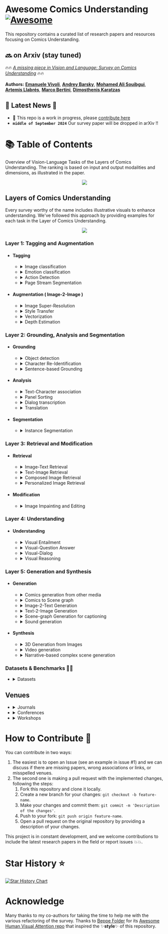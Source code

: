 # Awesome **Comics Understanding** [![Awesome](https://awesome.re/badge.svg)](https://awesome.re)

This repository contains a curated list of research papers and resources focusing on Comics Understanding.

## 🔜 on Arxiv (stay tuned)

🔥🔥 [*A missing piece in Vision and Language: Survey on Comics Understanding*](http://github.com/emanuelevivoli/awesome-comics-understanding) 🔥🔥
\
\
**Authors:** 
[**Emanuele Vivoli**](https://scholar.google.com/citations?user=BCzPjawAAAAJ),
[**Andrey Barsky**](https://scholar.google.com/citations?hl=en&user=wWYzhSEAAAAJ),
[**Mohamed Ali Souibgui**](https://scholar.google.com/citations?user=LXq3YYMAAAAJ),
[**Artemis Llabrés**](https://scholar.google.com/citations?user=0VToXYcAAAAJ),
[**Marco Bertini**](https://scholar.google.com/citations?user=SBm9ZpYAAAAJ),
[**Dimosthenis Karatzas**](https://scholar.google.com/citations?user=xASEtrUAAAAJ)

## 📣 Latest News 📣
- 🚧 This repo is a work in progress, please [contribute here](#how-to-contribute-)
- **`middle of September 2024`** Our survey paper will be dropped in arXiv !!

# 📚 Table of Contents

Overview of Vision-Language Tasks of the Layers of Comics Understanding. The ranking is based on input and output modalities and dimensions, as illustrated in the paper.

<p align="center">
    <img src="imgs/locu.png" style="max-width:1000px">
</p>

## Layers of Comics Understanding

Every survey worthy of the name includes illustrative visuals to enhance understanding. We've followed this approach by providing examples for each task in the Layer of Comics Understanding.

<p align="center">
    <img src="imgs/locu-illustration.png" style="max-width:1000px">
</p>

### **Layer 1: Tagging and Augmentation**
    
- #### Tagging

  - <details>
      <summary>Image classification</summary>
      
      | **Year** | **Conference / Journal** | **Title** | **Authors** | **Links** |
      |:--------:|:--------------:|:----------------------------------------------------|:---------------------|:---------:|
      |   2023   |      TIP      | Panel-Page-Aware Comic Genre Understanding | *Xu, Chenshu et al.* | [📜 Paper](https://ieeexplore.ieee.org/document/10112648) |
      |   2019   |      ICDAR Workshop      | Analysis Based on Distributed Representations of Various Parts Images in Four-Scene Comics Story Dataset | *Terauchi, Akira et al.* | [📜 Paper](https://ieeexplore.ieee.org/document/8892946) |
      |   2018   |      TPAMI      | Learning Consensus Representation for Weak Style Classification | *Jiang, Shuhui et al.* |  [📜 Paper](https://pubmed.ncbi.nlm.nih.gov/29990099/) |
      |   2018   |      ICDAR      | Comic Story Analysis Based on Genre Classification | *Daiku, Yuki et al.* | [📜 Paper](https://ieeexplore.ieee.org/abstract/document/8270238) |
      |   2017   |      ICDAR      | Histogram of Exclamation Marks and Its Application for Comics Analysis | *Hiroe, Sotaro et al.* | [📜 Paper](http://ieeexplore.ieee.org/document/8270239/) |
      |   2014   |      ACM Multimedia      | Line-Based Drawing Style Description for Manga Classification | *Chu, Wei-Ta et al.* | [📜 Paper](https://dl.acm.org/doi/abs/10.1145/2647868.2654962) |
  </details>

  - <details>
      <summary>Emotion classification</summary>
      
      | **Year** | **Conference / Journal** | **Title** | **Authors** | **Links** |
      |:--------:|:--------------:|:----------------------------------------------------|:---------------------|:---------:|
      |   2023   |      MMM      | Manga Text Detection with Manga-Specific Data Augmentation and Its Applications on Emotion Analysis | *Yang, Yi-Ting et al.* | [📜 Paper](https://link.springer.com/chapter/10.1007/978-3-031-27818-1_3) |
      |   2021   |     ICDAR      | Competition on Multimodal Emotion Recognition on Comics Scenes | *Nguyen, Nhu-Van et al.* | [📜 Paper](https://dl.acm.org/doi/10.1007/978-3-030-86337-1_51), [👨‍💻 Code](https://github.com/shwetkm/Multimodal-Emotion-Recognition-on-Comics-scenes-EmoRecCom) |
      |   2016   |      MANPU (ACM Workshop)     | Manga Content Analysis Using Physiological Signals | *Sanches, Charles Lima et al.* | [📜 Paper](https://dl.acm.org/doi/10.1145/3011549.3011555) |
      |   2015   |      IIAI-AAI      | Relation Analysis between Speech Balloon Shapes and Their Serif Descriptions in Comic | *Tanaka, Hideki et al.* | [📜 Paper](https://ieeexplore.ieee.org/document/7373906) |
  </details>

  - <details>
      <summary>Action Detection</summary>
      
      | **Year** | **Conference / Journal** | **Title** | **Authors** | **Links** |
      |:--------:|:--------------:|:----------------------------------------------------|:---------------------|:---------:|
      |   2020   |      Arxiv      | A Comprehensive Study of Deep Video Action Recognition | *Zhu, Yi et al.* | [📜 Paper](http://arxiv.org/abs/2012.06567), [👨‍💻 Code](https://cv.gluon.ai/model_zoo/action_recognition.html) |
      |   2017   |      CVPR      | The Amazing Mysteries of the Gutter: Drawing Inferences Between Panels in Comic Book Narratives | *Iyyer, Mohit et al.* | [📜 Paper](https://arxiv.org/abs/1611.05118) |
  </details>

  - <details>
      <summary>Page Stream Segmentation</summary>
      
      | **Year** | **Conference / Journal** | **Title** | **Authors** | **Links** |
      |:--------:|:--------------:|:----------------------------------------------------|:---------------------|:---------:|
      |   2022   |      ICPR      | Semantic Parsing of Interpage Relations | *Demirtaş, Mehmet Arif et al.* | [📜 Paper](https://ieeexplore.ieee.org/document/9956546) |
      |   2018   |      LREC      | Page Stream Segmentation with Convolutional Neural Nets Combining Textual and Visual Features | *Wiedemann, Gregor et al.* | [📜 Paper](https://aclanthology.org/L18-1581) |
      |   2013   |      ICDAR      | Document Classification and Page Stream Segmentation for Digital Mailroom Applications | *Gordo, Albert et al.* | [📜 Paper](http://ieeexplore.ieee.org/document/6628693/) |
  </details>

- #### Augmentation ( Image-2-Image )

  - <details>
      <summary>Image Super-Resolution</summary>
      
      | **Year** | **Conference / Journal** | **Title** | **Authors** | **Links** |
      |:--------:|:--------------:|:----------------------------------------------------|:---------------------|:---------:|
      |   2023   |      MTA      | Automatic Dewarping of Camera-Captured Comic Document Images | *Garai, Arpan et al.* | [📜 Paper](https://link.springer.com/10.1007/s11042-022-13234-y) |
  </details>

  - <details>
      <summary>Style Transfer</summary>
      
      | **Year** | **Conference / Journal** | **Title** | **Authors** | **Links** |
      |:--------:|:--------------:|:----------------------------------------------------|:---------------------|:---------:|
      |   2023  |      Arxiv      | Inkn'hue: Enhancing Manga Colorization from Multiple Priors with Alignment Multi-Encoder VAE | *Jiramahapokee, Tawin* | [📜 Paper](https://arxiv.org/abs/2311.01804), [👨‍💻 Code](https://github.com/wootwootwootwoot/inknhue) |
      |   2023  |      IEEE Access      | Robust Manga Page Colorization via Coloring Latent Space | *Golyadkin, Maksim et al.* | [📜 Paper](https://ieeexplore.ieee.org/document/10278137) |
      |   2023   |      TVCG      | Shading-Guided Manga Screening from Reference | *Wu, Huisi et al.* | [📜 Paper](https://ieeexplore.ieee.org/document/10143242) |
      |   2022   |      Arxiv      | DASS-Detector: Domain-Adaptive Self-Supervised Pre-Training for Face \& Body Detection in Drawings | *Topal, Barış Batuhan et al.* | [📜 Paper](http://arxiv.org/abs/2211.10641), [👨‍💻 Code](https://github.com/barisbatuhan/DASS_Detector) |
      |   2021  |      CVPR      | Generating Manga from Illustrations via Mimicking Manga Creation Workflow | Zhang, LM et al.* | [📜 Paper](https://ieeexplore.ieee.org/document/9577891), [👨‍💻 Code](https://github.com/lllyasviel/MangaFilter) |
      |   2021   |      CVPR      | Unbiased Mean Teacher for Cross-domain Object Detection | *Deng, Jinhong et al.* | [📜 Paper](https://arxiv.org/abs/2003.00707), [👨‍💻 Code](https://github.com/kinredon/umt) |
      |   2021   |      CVPR      | Encoding in Style: A StyleGAN Encoder for Image-to-Image Translation | *Richardson, Elad et al.* | [📜 Paper](http://arxiv.org/abs/2008.00951), [👨‍💻 Code](https://github.com/eladrich/pixel2style2pixel) |
      |   2021   |     AAAI       | MangaGAN: Unpaired Photo-to-Manga Translation Based on The Methodology of Manga Drawing | *Su, Hao et al.* | [📜 Paper](https://arxiv.org/pdf/2004.10634.pdf) |
      |  2019   |      ISM      | Synthesis of Screentone Patterns of Manga Characters | *Tsubota, K. et al.* | [📜 Paper](https://ieeexplore.ieee.org/document/8959008), [👨‍💻 Code](https://github.com/kktsubota/manga-character-screentone) |
      |   2018  |      SciVis      | Color Interpolation for Non-Euclidean Color Spaces | *Zeyen, Max et al.* | [📜 Paper](https://ieeexplore.ieee.org/document/8823597) |
      |   2017   |      ACM-SIGGRAPH Asia      | Comicolorization: Semi-automatic Manga Colorization | *Furusawa, Chie et al.* | [📜 Paper](https://dl.acm.org/doi/10.1145/3145749.3149430), [👨‍💻 Code](https://github.com/DwangoMediaVillage/Comicolorization) |
      |   2017   |      ICDAR      | CGAN-Based Manga Colorization Using a Single Training Image | *Hensman, Paulina et al.* | [📜 Paper](https://ieeexplore.ieee.org/document/8270240/), [👨‍💻 Code](https://github.com/ryanliwag/cGan-Based-Manga-Colorization-using-1-training-image)|
      |   2017   |      CVPR      | Image-to-Image Translation with Conditional Adversarial Networks | *Isola, Phillip et al.* | [📜 Paper](http://arxiv.org/abs/1611.07004) |
      |   2017   |      ACM-TG      | Deep Extraction of Manga Structural Lines | *Li, Chengze et al.* | [📜 Paper](https://dl.acm.org/doi/10.1145/3072959.3073675), [👨‍💻 Code](https://github.com/ljsabc/MangaLineExtraction_PyTorch) |
  </details>

  - <details>
      <summary>Vectorization</summary>
      
      | **Year** | **Conference / Journal** | **Title** | **Authors** | **Links** |
      |:--------:|:--------------:|:----------------------------------------------------|:---------------------|:---------:|
      |   2023   |      TCSVT      | MARVEL: Raster Gray-level Manga Vectorization via Primitive-wise Deep Reinforcement Learning | *H. Su et al.* | [📜 Paper](https://ieeexplore.ieee.org/document/10233891), [👨‍💻 Code](https://github.com/SwordHolderSH/Mang2Vec) |
      |   2022   |      CVPR      | Towards Layer-wise Image Vectorization | *Ma, Xu et al.* | [📜 Paper](https://arxiv.org/abs/2206.04655), [👨‍💻 Code](https://github.com/ma-xu/LIVE) |
      |   2017   |      ACM-TG      | Deep Extraction of Manga Structural Lines | *Li, Chengze et al.* | [📜 Paper](https://dl.acm.org/doi/10.1145/3072959.3073675), [👨‍💻 Code](https://github.com/ljsabc/MangaLineExtraction_PyTorch) |
      |   2017  |     TVCG      | Manga Vectorization and Manipulation with Procedural Simple Screentone | *Yao, Chih-Yuan et al.* | [📜 Paper](https://ieeexplore.ieee.org/document/7399427) |
      |   2011   |      ACM-SIGGRAPH      | Depixelizing Pixel Art | *Kopf, Johannes et al.* | [📜 Paper](https://doi.org/10.1145/1964921.1964994) |
      |   2003   |      N/A      | Potrace : A Polygon-Based Tracing Algorithm | *Selinger, Peter* | [📜 Paper](https://www.semanticscholar.org/paper/Potrace-%3A-a-polygon-based-tracing-algorithm-Selinger/e60b78c1fed3fa907411bb189767e868e4a421f8), [👨‍💻 Code](https://potrace.sourceforge.net) |
  </details>

  - <details>
      <summary>Depth Estimation</summary>
      
      | **Year** | **Conference / Journal** | **Title** | **Authors** | **Links** |
      |:--------:|:--------------:|:----------------------------------------------------|:---------------------|:---------:|
      |   2023   |      CVPR Workshop      | Dense Multitask Learning to Reconfigure Comics | *Bhattacharjee, Deblina et al.* | [📜 Paper](https://arxiv.org/abs/2307.08071) |
      |   2022   |      WACV    | Estimating Image Depth in the Comics Domain | *Bhattacharjee, Deblina et al.* | [📜 Paper](https://arxiv.org/abs/2110.03575),  [👨‍💻 Code](https://github.com/IVRL/ComicsDepth) |
      |   2022  |      CVPR      | MulT: An End-to-End Multitask Learning Transformer | *Bhattacharjee, Deblina et al.* | [📜 Paper](http://arxiv.org/abs/2205.08303), [👨‍💻 Code](https://github.com/IVRL/MulT) |
  </details>

### **Layer 2: Grounding, Analysis and Segmentation**
    
- #### Grounding

    - <details>
        <summary>Object detection</summary>


        | **Year** | **Conference / Journal** | **Title** | **Authors** | **Links** |
        |:--------:|:--------------:|:----------------------------------------------------|:---------------------|:---------:|
        |   2023   |      MMM      | Manga Text Detection with Manga-Specific Data Augmentation and Its Applications on Emotion Analysis | *Yang, \relax YT et al.* | [📜 Paper](https://dl.acm.org/doi/10.1007/978-3-031-27818-1_3) |
        |   2023   |   CSNT      | CPD: Faster RCNN-based DragonBall Comic Panel Detection | *Sharma, Rishabh et al.* | [📜 Paper](https://ieeexplore.ieee.org/document/10134577) |
        |   2022   |      IJDAR      | BCBId: First Bangla Comic Dataset and Its Applications | *Dutta, Arpita et al.* | [📜 Paper](https://doi.org/10.1007/s10032-022-00412-9) |
        |   2022   |      ECCV      | COO/ Comic Onomatopoeia Dataset for Recognizing Arbitrary or Truncated Texts | *Baek, Jeonghun et al.* | [📜 Paper](http://arxiv.org/abs/2207.04675), [👨‍💻 Code](https://github.com/ku21fan/COO-Comic-Onomatopoeia) |
        |   2019   |      ICDAR Workshop      | What Do We Expect from Comic Panel Extraction? | *Nguyen Nhu, Van et al.* | [📜 Paper](https://ieeexplore.ieee.org/document/8893103) |
        |   2019   |      ICDAR Workshop      | CNN Based Extraction of Panels/Characters from Bengali Comic Book Page Images | *Dutta, Arpita et al.* | [📜 Paper](https://ieeexplore.ieee.org/document/8893046/) |
        |   2018   |      VCIP      | Text Detection in Manga by Deep Region Proposal, Classification, and Regression | *Chu, Wei-Ta et al.* | [📜 Paper](https://ieeexplore.ieee.org/document/8698677) |
        |   2018   |      IWAIT     | A Study on Object Detection Method from Manga Images Using CNN | *Yanagisawa, Hideaki et al.* | [📜 Paper](https://ieeexplore.ieee.org/document/8369633/) |
        |   2018   |     IWAIT      | A Study on Object Detection Method from Manga Images Using CNN | *Yanagisawa, Hideaki et al.* | [📜 Paper](https://ieeexplore.ieee.org/document/8369633/) |
        |   2017   |      ICDAR      | A Faster R-CNN Based Method for Comic Characters Face Detection | *Qin, Xiaoran et al.* | [📜 Paper](https://ieeexplore.ieee.org/document/8270109) |
        |   2016   |      IJCG      | Text-Aware Balloon Extraction from Manga | *Liu, Xueting et al.* | [📜 Paper](https://dl.acm.org/doi/10.1007/s00371-015-1084-0) |
        |   2016   |      IJCNN      | Line-Wise Text Identification in Comic Books: A Support Vector Machine-Based Approach | *Pal, Srikanta et al.* | [📜 Paper](https://ieeexplore.ieee.org/document/7727719) |
        |   2016   |      ICIP      | Text Detection in Manga by Combining Connected-Component-Based and Region-Based Classifications | *Aramaki, Yuji et al.* | [📜 Paper](http://ieeexplore.ieee.org/document/7532890) |
        |   2015   |      ICIAP      | Panel Tracking for the Extraction and the Classification of Speech Balloons | *Jomaa, Hadi S. et al.* | [📜 Paper](https://dl.acm.org/doi/10.1007/978-3-319-23234-8_37) |
        |   2012   |      DAS      | Panel and Speech Balloon Extraction from Comic Books | *Ho, Anh Khoi Ngo et al.* | [📜 Paper](https://ieeexplore.ieee.org/document/6195407) |
        |   2011   |      IJI      | Method for Real Time Text Extraction of Digital Manga Comic | *Arai, Kohei et al.* | [📜 Paper](https://api.semanticscholar.org/CorpusID:59874189) |
        |   2011   |      ICDAR      | Recognizing Text Elements for SVG Comic Compression and Its Novel Applications | *Su, Chung-Yuan et al.* | [📜 Paper](https://ieeexplore.ieee.org/document/6065526) |
        |  2010   |      ICIT      | Method for Automatic E-Comic Scene Frame Extraction for Reading Comic on Mobile Devices | *Arai, Kohei et al.* | [📜 Paper](https://ieeexplore.ieee.org/document/5501698) |
        |  2009   |      IJHCI      | Enhancing the Accessibility for All of Digital Comic Books | *Ponsard, Christophe* | [📜 Paper](https://api.semanticscholar.org/CorpusID:707176) |
    </details>
    
    - <details>
        <summary>Character Re-Identification</summary>
        

        | **Year** | **Conference / Journal** | **Title** | **Authors** | **Links** |
        |:--------:|:--------------:|:----------------------------------------------------|:---------------------|:---------:|
        |   2024   |      Arxiv      | Tails Tell Tales: Chapter-Wide Manga Transcriptions with Character Names | *Ragav Sachdeva et al.* | [📜 Paper](https://arxiv.org/abs/2408.00298), [👨‍💻 Code](https://github.com/ragavsachdeva/magi) |
        |   2024   |      Arxiv      | CoMix: A Comprehensive Benchmark for Multi-Task Comic Understanding | *Emanuele Vivoli et al.* | [📜 Paper](https://arxiv.org/abs/2407.03550), [👨‍💻 Code](https://github.com/emanuelevivoli/comix-dataset) |
        |   2024   |      CVPR      | The Manga Whisperer: Automatically Generating Transcriptions for Comics | *Sachdeva, Ragav et al.* | [📜 Paper](http://arxiv.org/abs/2401.10224), [👨‍💻 Code](https://github.com/ragavsachdeva/magi) |
        |   2023   |      IET Image Processing      | Toward Cross-Domain Object Detection in Artwork Images Using Improved YoloV5 and XGBoosting | *Ahmad, Tasweer et al.* | [📜 Paper](https://api.semanticscholar.org/CorpusID:258159957) |
        |   2023   |      Arxiv      | Identity-Aware Semi-Supervised Learning for Comic Character Re-Identification | *Soykan, Gürkan et al.* | [📜 Paper](https://arxiv.org/abs/2308.09096) |
        |   2023   |      ACM-MM Asia      | Occlusion-Aware Manga Character Re-Identification with Self-Paced Contrastive Learning | *Zhang, Ci-Yin et al.* | [📜 Paper](https://dl.acm.org/doi/10.1145/3595916.3626401) |
        |   2022   |      Arxiv      | Unsupervised Manga Character Re-Identification via Face-Body and Spatial-Temporal Associated Clustering | *Zhang, Z et al.* | [📜 Paper](https://arxiv.org/abs/2204.04621) |
        |   2022   |      ICIR      | CAST: Character Labeling in Animation Using Self‐supervision by Tracking | *Nir, Oron et al.* | [📜 Paper](https://onlinelibrary.wiley.com/doi/10.1111/cgf.14464) |
        |   2020   |      ICPR      | Dual Loss for Manga Character Recognition with Imbalanced Training Data | *Li, Yonggang et al.* | [📜 Paper](https://ieeexplore.ieee.org/abstract/document/9412282) |
        |   2020   |      ICML      | A Simple Framework for Contrastive Learning of Visual Representations | *Chen, Ting et al.* | [📜 Paper](http://arxiv.org/abs/2002.05709) |
        |   2015   |      ACPR      | Similarity Learning Based on Pool-Based Active Learning for Manga Character Retrieval | *Iwata, Motoi et al.* | [📜 Paper](https://ieeexplore.ieee.org/document/7486541) |
        |   2014   |      DAS      | A Study to Achieve Manga Character Retrieval Method for Manga Images | *Iwata, M. et al.* |  [📜 Paper](https://ieeexplore.ieee.org/document/6831019) |
        |   2012   |      CVPR      | Color Attributes for Object Detection | *Khan, Fahad Shahbaz et al.* | [📜 Paper](https://ieeexplore.ieee.org/document/6248068) |
        |   2012   |      ECCV      | PHOG Analysis of Self-Similarity in Aesthetic Images | *Redies, Christoph et al.* | [📜 Paper](https://link.springer.com/chapter/10.1007/978-3-642-33863-2_54) |
        |   2011   |      ICDAR      | Similar Manga Retrieval Using Visual Vocabulary Based on Regions of Interest | *Sun, Weihan et al.* | [📜 Paper](https://ieeexplore.ieee.org/document/6065475) |
    </details>
    
    - <details>
        <summary>Sentence-based Grounding</summary>
        

        | **Year** | **Conference / Journal** | **Title** | **Authors** | **Links** |
        |:--------:|:--------------:|:----------------------------------------------------|:---------------------|:---------:|
        |   2024   |  AAAI | GroundVLP: Harnessing Zero-shot Visual Grounding from Vision-Language Pre-training and Open-Vocabulary Object Detection | *Shen, Haozhan et al.* | [📜 Paper](http://arxiv.org/abs/2312.15043), [👨‍💻 Code](https://github.com/om-ai-lab/GroundVLP) |
        |   2024   |  ECCV | Grounding DINO: Marrying DINO with Grounded Pre-Training for Open-Set Object Detection | *Liu, Shilong et al.* | [📜 Paper](http://arxiv.org/abs/2303.05499), [👨‍💻 Code](https://github.com/IDEA-Research/GroundingDINO) |
        |   2020   |  CVPR Workshop | Exploring Phrase Grounding without Training: Contextualisation and Extension to Text-Based Image Retrieval | *Parcalabescu, Letitia et al.* | [📜 Paper](https://ieeexplore.ieee.org/document/9150575/) |
        |   2019   |  AAAI | Zero-Shot Object Detection with Textual Descriptions | *Li, Zhihui et al.* | [📜 Paper](https://ojs.aaai.org/index.php/AAAI/article/view/4891) |
    </details>
    
-  #### Analysis

    - <details>
        <summary>Text-Character association</summary>
        

        | **Year** | **Conference / Journal** | **Title** | **Authors** | **Links** |
        |:--------:|:--------------:|:----------------------------------------------------|:---------------------|:---------:|
        |   2024   |      Arxiv      | Tails Tell Tales: Chapter-Wide Manga Transcriptions with Character Names | *Ragav Sachdeva et al.* | [📜 Paper](https://arxiv.org/abs/2408.00298), [👨‍💻 Code](https://github.com/ragavsachdeva/magi) |
        |   2024   |      Arxiv      | CoMix: A Comprehensive Benchmark for Multi-Task Comic Understanding | *Emanuele Vivoli et al.* | [📜 Paper](https://arxiv.org/abs/2407.03550), [👨‍💻 Code](https://github.com/emanuelevivoli/comix-dataset) |
        |   2024   |      CVPR      | The Manga Whisperer: Automatically Generating Transcriptions for Comics | *Sachdeva, Ragav et al.* | [📜 Paper](http://arxiv.org/abs/2401.10224), [👨‍💻 Code](https://github.com/ragavsachdeva/magi) |
        |   2023   |      arXiv      | Manga109Dialog A Large-scale Dialogue Dataset for Comics Speaker Detection | *Li, Yingxuan et al.* | [📜 Paper](http://arxiv.org/abs/2306.17469) |
        |   2022   |      IIAI-AAI   | Algorithms for Estimation of Comic Speakers Considering Reading Order of Frames and Texts | *Omori, Yuga et al.* | [📜 Paper](https://ieeexplore.ieee.org/document/9894649/) |
        |   2019   |      IJDAR      | Comic MTL: Optimized Multi-Task Learning for Comic Book Image Analysis | *Nguyen, Nhu-Van et al.* | [📜 Paper](https://dl.acm.org/doi/10.1007/s10032-019-00330-3) |
        |   2015   |      ICDAR      | Speech Balloon and Speaker Association for Comics and Manga Understanding | *Rigaud, Christophe et al.* | [📜 Paper](http://ieeexplore.ieee.org/document/7333782/) |
    </details>
    
    - <details>
        <summary>Panel Sorting</summary>
        

        | **Year** | **Conference / Journal** | **Title** | **Authors** | **Links** |
        |:--------:|:--------------:|:----------------------------------------------------|:---------------------|:---------:|
        |   2017   |      ICDAR     | Story Pattern Analysis Based on Scene Order Information in Four-Scene Comics | *Ueno, Miki et al.* | [📜 Paper](https://ieeexplore.ieee.org/document/8270241) |
    </details>

    - <details>
        <summary>Dialog transcription</summary>
        

        | **Year** | **Conference / Journal** | **Title** | **Authors** | **Links** |
        |:--------:|:--------------:|:----------------------------------------------------|:---------------------|:---------:|
        |   2024   |      Arxiv      | Tails Tell Tales: Chapter-Wide Manga Transcriptions with Character Names | *Ragav Sachdeva et al.* | [📜 Paper](https://arxiv.org/abs/2408.00298), [👨‍💻 Code](https://github.com/ragavsachdeva/magi) |
        |   2024   |      Arxiv      | CoMix: A Comprehensive Benchmark for Multi-Task Comic Understanding | *Emanuele Vivoli et al.* | [📜 Paper](https://arxiv.org/abs/2407.03550), [👨‍💻 Code](https://github.com/emanuelevivoli/comix-dataset) |
        |   2024   |      CVPR      | The Manga Whisperer: Automatically Generating Transcriptions for Comics | *Sachdeva, Ragav et al.* | [📜 Paper](http://arxiv.org/abs/2401.10224), [👨‍💻 Code](https://github.com/ragavsachdeva/magi) |
        |   2023   |      arXiv      | Manga109Dialog A Large-scale Dialogue Dataset for Comics Speaker Detection | *Li, Yingxuan et al.* | [📜 Paper](http://arxiv.org/abs/2306.17469) |
    </details>
    
    - <details>
        <summary>Translation</summary>
        

        | **Year** | **Conference / Journal** | **Title** | **Authors** | **Links** |
        |:--------:|:--------------:|:----------------------------------------------------|:---------------------|:---------:|
        
    </details>

-  #### Segmentation
    
    - <details>
        <summary>Instance Segmentation</summary>
        

        | **Year** | **Conference / Journal** | **Title** | **Authors** | **Links** |
        |:--------:|:--------------:|:----------------------------------------------------|:---------------------|:---------:|
        |   2024   |      ECCV Worksop     | AI for Visual Art | *Bhattacharjee, Deblina et al.* | [👨‍💻 Code](https://github.com/IVRL/AI4VA) |
        |   2022   |      DataverseNL     | The Visual Language Research Corpus (VLRC) Project | *Cohn, Neil* | [📜 Paper](https://doi.org/10.34894/LWMZ7G) |
    </details>

### **Layer 3: Retrieval and Modification**

- #### Retrieval

    - <details>
        <summary>Image-Text Retrieval</summary>
        

        | **Year** | **Conference / Journal** | **Title** | **Authors** | **Links** |
        |:--------:|:--------------:|:----------------------------------------------------|:---------------------|:---------:|
        |   2014   |      DAS      | A Study to Achieve Manga Character Retrieval Method for Manga Images | *Iwata, M. et al.* |  [📜 Paper](https://ieeexplore.ieee.org/document/6831019) |
        |   2011   |      ICDAR      | Similar Manga Retrieval Using Visual Vocabulary Based on Regions of Interest | *Sun, Weihan et al.* | [📜 Paper](https://ieeexplore.ieee.org/document/6065475) |
        |   2011   |      CAVW      | Comic Character Animation Using Bayesian Estimation | *Chou, Yun-Feng et al.* | [📜 Paper](https://nycu-staging.elsevierpure.com/en/publications/comic-character-animation-using-bayesian-estimation) |
        |   2010   |      ICGC      | Searching Digital Political Cartoons | *Wu, Yejun* | [📜 Paper](https://www.researchgate.net/publication/221414603_Searching_Digital_Political_Cartoons) |
    </details>
    
    - <details>
        <summary>Text-Image Retrieval</summary>
        

        | **Year** | **Conference / Journal** | **Title** | **Authors** | **Links** |
        |:--------:|:--------------:|:----------------------------------------------------|:---------------------|:---------:|
        |   2014   |      ICIP      | Sketch2Manga: Sketch-based Manga Retrieval | *Matsui, Yusuke et al.* | [📜 Paper](https://ieeexplore.ieee.org/document/7025626) |
    </details>
    
    - <details>
        <summary>Composed Image Retrieval</summary>
        

        | **Year** | **Conference / Journal** | **Title** | **Authors** | **Links** |
        |:--------:|:--------------:|:----------------------------------------------------|:---------------------|:---------:|
        |   2023   |      Arxiv      | MaRU: A Manga Retrieval and Understanding System Connecting Vision and Language | *Shen, Conghao Tom et al.* | [📜 Paper](https://arxiv.org/abs/2311.02083) |
        |   2022   |      DICTA      | ComicLib: A New Large-Scale Comic Dataset for Sketch Understanding | *Wei, Xin et al.* | [📜 Paper](https://ieeexplore.ieee.org/abstract/document/10034579/) |
        |   2021   |      ICDAR      | Manga-MMTL: Multimodal Multitask Transfer Learning for Manga Character Analysis | *Nguyen, Nhu-Van et al.* | [📜 Paper](https://dl.acm.org/doi/10.1007/978-3-030-86331-9_27) |
        |   2017   |      ICDAR      | Sketch-Based Manga Retrieval Using Deep Features | *Narita, Rei et al.* | [📜 Paper](https://ieeexplore.ieee.org/abstract/document/8270236) |
        |   2017   |      Arxiv      | A Neural Representation of Sketch Drawings | *Ha, David et al.* | [📜 Paper](http://arxiv.org/abs/1704.03477) |
        |   2017   |      Arxiv      | Style Transfer for Anime Sketches with Enhanced Residual U-net and Auxiliary Classifier GAN | *Zhang, Lvmin et al.* | [📜 Paper](http://arxiv.org/abs/1706.03319) |
        |   2015   |      MM-TA      | Sketch-Based Manga Retrieval Using Manga109 Dataset | *Matsui, Yusuke et al.* | [📜 Paper](https://arxiv.org/abs/1510.04389) |
    </details>
    
    - <details>
        <summary>Personalized Image Retrieval</summary>
        
        | **Year** | **Conference / Journal** | **Title** | **Authors** | **Links** |
        |:--------:|:--------------:|:----------------------------------------------------|:---------------------|:---------:|
        |   2022   |      BMVC      | Personalised CLIP or: How to Find Your Vacation Videos | *Korbar, Bruno et al.* | [📜 Paper](https://bmvc2022.mpi-inf.mpg.de/639) |

    </details>

- #### Modification

    - <details>
        <summary>Image Impainting and Editing</summary>
        

        | **Year** | **Conference / Journal** | **Title** | **Authors** | **Links** |
        |:--------:|:--------------:|:----------------------------------------------------|:---------------------|:---------:|
        |   2022   |      ACM-UIST      | CodeToon: Story Ideation, Auto Comic Generation, and Structure Mapping for Code-Driven Storytelling | *Suh, Sangho et al.* | [📜 Paper](http://arxiv.org/abs/2208.12981) |
        |   2022   |      TVCG      | Interactive Data Comics | *Wang, Zezhong et al.* | [📜 Paper](https://ieeexplore.ieee.org/document/9552591/) |
    </details>

### **Layer 4: Understanding**

-   #### Understanding

    - <details>
        <summary>Visual Entailment</summary>
        

        | **Year** | **Conference / Journal** | **Title** | **Authors** | **Links** |
        |:--------:|:--------------:|:----------------------------------------------------|:---------------------|:---------:|
        
    </details>
    
    - <details>
        <summary>Visual-Question Answer</summary>
        

        | **Year** | **Conference / Journal** | **Title** | **Authors** | **Links** |
        |:--------:|:--------------:|:----------------------------------------------------|:---------------------|:---------:|
        |   2022   |      WACV      | Challenges in Procedural Multimodal Machine Comprehension: A Novel Way To Benchmark | *Sahu, Pritish et al.* | [📜 Paper](https://arxiv.org/abs/2110.11899) |
        |   2021  |     Arxiv      | Towards Solving Multimodal Comprehension | *Sahu, Pritish et al.* | [📜 Paper](https://api.semanticscholar.org/CorpusID:233307454) |
        |   2020   |      MDPI-AS      | A Survey on Machine Reading Comprehension—Tasks, Evaluation Metrics and Benchmark Datasets | *Zeng, Changchang et al.* | [📜 Paper](https://www.mdpi.com/2076-3417/10/21/7640) |
        |   2017   |      IIWAS      | ComicQA: Contextual Navigation Aid by Hyper-Comic Representation | *Sumi, Yasuyuki et al.* | [📜 Paper](https://dl.acm.org/doi/10.1145/3151759.3151790) |
        |   2016   |      MANPU      | Designing a Question-Answering System for Comic Contents | *Moriyama, Yukihiro et al.* | [📜 Paper](https://doi.org/10.1145/3011549.3011554) |
    </details>

    - <details>
        <summary>Visual-Dialog</summary>
        

        | **Year** | **Conference / Journal** | **Title** | **Authors** | **Links** |
        |:--------:|:--------------:|:----------------------------------------------------|:---------------------|:---------:|
        
    </details>

    - <details>
        <summary>Visual Reasoning</summary>
        

        | **Year** | **Conference / Journal** | **Title** | **Authors** | **Links** |
        |:--------:|:--------------:|:----------------------------------------------------|:---------------------|:---------:|

    </details>

### **Layer 5: Generation and Synthesis**

-   #### Generation

    - <details>
        <summary>Comics generation from other media</summary>
        

        | **Year** | **Conference / Journal** | **Title** | **Authors** | **Links** |
        |:--------:|:--------------:|:----------------------------------------------------|:---------------------|:---------:|
        |   2023   |      SIGCSE      | Developing Comic-based Learning Toolkits for Teaching Computing to Elementary School Learners | *Castro, Francico et al.* | [📜 Paper](https://dl.acm.org/doi/abs/10.1145/3545947.3576272) |
        |   2022  |      THMS      | Augmenting Conversations With Comic-Style Word Balloons | *Zhang, H. et al.* | [📜 Paper](https://ieeexplore.ieee.org/abstract/document/9969440) |
        |   2022  |      LACLO      | Comics as a Pedagogical Tool for Teaching | *Lima, Antonio Alexandre et al.* | [📜 Paper](https://api.semanticscholar.org/CorpusID:256034564) |
        |   2021   |      TVCG      | ChartStory: Automated Partitioning, Layout, and Captioning of Charts into Comic-Style Narratives | *Zhao, Jian et al.* | [📜 Paper](https://ieeexplore.ieee.org/document/9547737) |
        |   2021  |      SIGCSE      | Using Comics to Introduce and Reinforce Programming Concepts in CS1 | *Suh, Sangho et al.* | [📜 Paper](https://dl.acm.org/doi/abs/10.1145/3408877.3432465) |
        |   2021   |      MM-CCA      | Automatic Comic Generation with Stylistic Multi-page Layouts and Emotion-driven Text Balloon Generation | *Yang, Xin et al.* | [📜 Paper](http://arxiv.org/abs/2101.11111) |
        |   2018   |      ACM      | Comixify: Transform Video into a Comics | *Pesko, Maciej et al.* | [📜 Paper](http://arxiv.org/abs/1812.03473) |
        |   2015   |      TOMM      | Content-Aware Video2Comics With Manga-Style Layout | *Jing, Guangmei et al.* | [📜 Paper](http://ieeexplore.ieee.org/document/7226841/) |
        |   2012   |      TOMM      | Movie2Comics: Towards a Lively Video Content Presentation | *Wang, Meng et al.* | [📜 Paper](https://ieeexplore.ieee.org/document/6148281) |
        |   2012   |      ACM-TG      | Automatic Stylistic Manga Layout | *Cao, Ying et al.* | [📜 Paper](https://dl.acm.org/doi/10.1145/2366145.2366160) |
        |   2012   |      TOMM      | Scalable Comic-like Video Summaries and Layout Disturbance | *Herranz, Luis et al.* | [📜 Paper](http://ieeexplore.ieee.org/document/6177266/) |
        |   2011   |      ACM-MM      | Automatic Preview Generation of Comic Episodes for Digitized Comic Search | *Hoashi, Keiichiro et al.* | [📜 Paper](https://dl.acm.org/doi/abs/10.1145/2072298.2072047) |
        |   2011   |      ISPACS      | Automatic Comic Strip Generation Using Extracted Keyframes from Cartoon Animation | *Tanapichet, Pakpoom et al.* | [📜 Paper](https://ieeexplore.ieee.org/document/6146180) |
        |   2011   |      ICMLC      | Caricaturation for Human Face Pictures | *Chang, I-Cheng et al.* | [📜 Paper](https://ieeexplore.ieee.org/document/6017011) |
        |   2010   |      SICE      | Comic Live Chat Communication Tool Based on Concept of Downgrading | *Matsuda, Misaki et al.* | [📜 Paper](https://ieeexplore.ieee.org/abstract/document/5602541/) |
        |   2010   |     CAIDCD      | Research and Development of the Generation in Japanese Manga Based on Frontal Face Image | *Xuexiong, Deng et al.* | [📜 Paper](https://colab.ws/articles/10.1109%2Fcaidcd.2010.5681245) |
    </details>

    - <details>
        <summary>Comics to Scene graph</summary>

        | **Year** | **Conference / Journal** | **Title** | **Authors** | **Links** |
        |:--------:|:--------------:|:----------------------------------------------------|:---------------------|:---------:|

    </details>

    - <details>
        <summary>Image-2-Text Generation</summary>
        

        | **Year** | **Conference / Journal** | **Title** | **Authors** | **Links** |
        |:--------:|:--------------:|:----------------------------------------------------|:---------------------|:---------:|
        |   2024   |  ICDAR | Multimodal Transformer for Comics Text-Cloze | *Vivoli, Emanuele et al.* | [📜 Paper](http://arxiv.org/abs/2403.03719) |
        |   2024   |      CVPR      | The Manga Whisperer: Automatically Generating Transcriptions for Comics | *Sachdeva, Ragav et al.* | [📜 Paper](http://arxiv.org/abs/2401.10224), [👨‍💻 Code](https://github.com/ragavsachdeva/magi) |
        |   2023   |      Arxiv      | Comics for Everyone: Generating Accessible Text Descriptions for Comic Strips | *Ramaprasad, Reshma et al.* | [📜 Paper](https://arxiv.org/abs/2310.00698) |
        |   2023   |      ACL      | Multimodal Persona Based Generation of Comic Dialogs | *Agrawal, Harsh et al.* | [📜 Paper](https://aclanthology.org/2023.acl-long.791) |
        |   2023   |      Arxiv      | M2C: Towards Automatic Multimodal Manga Complement | *Guo, Hongcheng et al.* | [📜 Paper](https://arxiv.org/abs/2310.17130) |

    </details>

    - <details>
        <summary>Text-2-Image Generation</summary>
        

        | **Year** | **Conference / Journal** | **Title** | **Authors** | **Links** |
        |:--------:|:--------------:|:----------------------------------------------------|:---------------------|:---------:|
        |   2023   |      ICCV      | Diffusion in Style | *Everaert, Martin Nicolas et al.* | [📜 Paper](https://ieeexplore.ieee.org/document/10377661), [👨‍💻 Code]() |
        |   2023   |      MDPI-AS      | A Study on Generating Webtoons Using Multilingual Text-to-Image Models | *Yu, Kyungho et al.* | [📜 Paper](https://www.mdpi.com/2076-3417/13/12/7278) |
        |   2023   |      Arxiv      | Generating Coherent Comic with Rich Story Using ChatGPT and Stable Diffusion | *Jin, Ze et al.* | [📜 Paper](https://arxiv.org/abs/2305.11067) |
        |   2022   |      ISM      | Conditional GAN for Small Datasets | *Hiruta, Komei et al.* | [📜 Paper](https://ieeexplore.ieee.org/document/10019704) |
        |   2021   |      NAACL      | Improving Generation and Evaluation of Visual Stories via Semantic Consistency | *Maharana, Adyasha et al.* | [📜 Paper](http://arxiv.org/abs/2105.10026), [👨‍💻 Code](https://github.com/adymaharana/StoryViz) |
        |   2021   |      CoRR      | Integrating Visuospatial, Linguistic and Commonsense Structure intoStory Visualization | *Maharana, Adyasha et al.* | [📜 Paper](https://arxiv.org/abs/2110.10834), [👨‍💻 Code](https://github.com/adymaharana/VLCStoryGan) |
        |   2021   |      ICCC      | A Deep Learning Pipeline for the Synthesis of Graphic Novels | *Melistas, Thomas et al.* | [📜 Paper](https://doi.org/10.5281/zenodo.11120828) |
        |   2021   |      Arxiv      | ComicGAN: Text-to-Comic Generative Adversarial Network | *Proven-Bessel, Ben et al.* | [📜 Paper](http://arxiv.org/abs/2109.09120), [👨‍💻 Code](https://github.com/nijuyr/comixGAN) |
        |   2019   |      CVPR      | StoryGAN: A Sequential Conditional GAN for Story Visualization | *Li, Yitong et al.* | [📜 Paper](http://arxiv.org/abs/1812.02784), [👨‍💻 Code](https://github.com/yitong91/StoryGAN) |
        |   2018   |      CVPR      | Cross-Domain Weakly-Supervised Object Detection through Progressive Domain Adaptation | *Inoue, Naoto et al.* | [📜 Paper](http://arxiv.org/abs/1803.11365), [👨‍💻 Code](https://github.com/naoto0804/cross-domain-detection) |
        |   2017   |      Arxiv      | Towards the Automatic Anime Characters Creation with Generative Adversarial Networks | *Jin, Yanghua et al.* | [📜 Paper](http://arxiv.org/abs/1708.05509), [👨‍💻 Code](https://github.com/ctwxdd/Tensorflow-ACGAN-Anime-Generation) |
    </details>
    
    - <details>
        <summary>Scene-graph Generation for captioning</summary>
        

        | **Year** | **Conference / Journal** | **Title** | **Authors** | **Links** |
        |:--------:|:--------------:|:----------------------------------------------------|:---------------------|:---------:|

    </details>
    
    - <details>
        <summary>Sound generation</summary>
        

        | **Year** | **Conference / Journal** | **Title** | **Authors** | **Links** |
        |:--------:|:--------------:|:----------------------------------------------------|:---------------------|:---------:|
        |   2023   |      ACM-TAC      | AccessComics2: Understanding the User Experience of an Accessible Comic Book Reader for Blind People with Textual Sound Effects | *Lee, Yun Jung et al.* | [📜 Paper](https://dl.acm.org/doi/10.1145/3555720) |
        |   2019   |      ACM-TG      | Comic-Guided Speech Synthesis | *Wang, Yujia et al.* | [📜 Paper](https://dl.acm.org/doi/10.1145/3355089.3356487) |
    </details>
    
- #### Synthesis

    - <details>
        <summary>3D Generation from Images</summary>
        

        | **Year** | **Conference / Journal** | **Title** | **Authors** | **Links** |
        |:--------:|:--------------:|:----------------------------------------------------|:---------------------|:---------:|
        |   2023   |      ECCV      | AnimeCeleb: Large-Scale Animation CelebHeads Dataset for Head Reenactment | *Kim, Kangyeol et al.* | [📜 Paper](http://arxiv.org/abs/2111.07640), [👨‍💻 Code](https://github.com/kangyeolk/AnimeCeleb) |
        |   2023   |      IJCAI      | Collaborative Neural Rendering Using Anime Character Sheets | *Lin, Zuzeng et al.* | [📜 Paper](http://arxiv.org/abs/2207.05378), [👨‍💻 Code](https://github.com/megvii-research/IJCAI2023-CoNR) |
        |   2023   |      CVPR      | PAniC-3D: Stylized Single-view 3D Reconstruction from Portraits of Anime Characters | *Chen, Shuhong et al.* | [📜 Paper](https://ieeexplore.ieee.org/document/10204514/) |
        |   2023   |      Arxiv      | Sketch-A-Shape: Zero-Shot Sketch-to-3D Shape Generation | *Sanghi, Aditya et al.* | [📜 Paper](https://arxiv.org/abs/2307.03869) |
        |   2021   |      N/A      | Talking Head Anime from a Single Image 2: More Expressive | *Khungurn, Pramook et al.* | [👨‍💻 Code](https://github.com/pkhungurn/talking-head-anime-2-demo) |
        |   2020   |      ICLR      | U-GAT-IT: Unsupervised Generative Attentional Networks with Adaptive Layer-Instance Normalization for Image-to-Image Translation | *Kim, Junho et al.* | [📜 Paper](http://arxiv.org/abs/1907.10830), [👨‍💻 Code](https://github.com/Lornatang/UGATIT-PyTorch) |
        |   2017   |      3DV      | 3D Shape Reconstruction from Sketches via Multi-view Convolutional Networks | *Lun, Zhaoliang et al.* | [📜 Paper](https://ieeexplore.ieee.org/document/8374559/) |

    </details>

    - <details>
        <summary>Video generation</summary>
        

        | **Year** | **Conference / Journal** | **Title** | **Authors** | **Links** |
        |:--------:|:--------------:|:----------------------------------------------------|:---------------------|:---------:|
        |   2023   |      Arxiv      | DreamVideo: High-Fidelity Image-to-Video Generation with Image Retention and Text Guidance | *Wang, Cong et al.* | [📜 Paper](http://arxiv.org/abs/2312.03018), [👨‍💻 Code](https://github.com/anonymous0769/DreamVideo) |
        |   2023  |      Arxiv      | Photorealistic Video Generation with Diffusion Models | *Gupta, Agrim et al.* | [📜 Paper](http://arxiv.org/abs/2312.06662) |
        |   2023   |      Arxiv      | Motion-Conditioned Image Animation for Video Editing | *Yan, Wilson et al.* | [📜 Paper](http://arxiv.org/abs/2311.18827), [👨‍💻 Code](https://facebookresearch.github.io/MoCA) |
        |   2021   |      ICDAR      | C2VNet: A Deep Learning Framework Towards Comic Strip to Audio-Visual Scene Synthesis | *Gupta, Vaibhavi et al.* | [📜 Paper](https://link.springer.com/chapter/10.1007/978-3-030-86331-9_11), [👨‍💻 Code](https://github.com/gesstalt/IMCDB) |
        |   2016   |      TOMM      | Dynamic Manga: Animating Still Manga via Camera Movement | *Cao, Ying et al.* | [📜 Paper](https://ieeexplore.ieee.org/document/7567524) |
    </details>

    - <details>
        <summary>Narrative-based complex scene generation</summary>
        

        | **Year** | **Conference / Journal** | **Title** | **Authors** | **Links** |
        |:--------:|:--------------:|:----------------------------------------------------|:---------------------|:---------:|
        |   2024   |      WACV      | Synthesizing Coherent Story with Auto-Regressive Latent Diffusion Models | *Pan, Xichen et al.* | [📜 Paper](http://arxiv.org/abs/2211.10950), [👨‍💻 Code](https://github.com/xichenpan/ARLDM) |
        |   2023   |      CVPR      | Make-A-Story: Visual Memory Conditioned Consistent Story Generation | *Rahman, Tanzila et al.* | [📜 Paper](https://ieeexplore.ieee.org/document/10205339/) |
        |   2023   |     NeurIPS Workshop      | Personalized Comic Story Generation | *Peng, Wenxuan et al.* | [📜 Paper](https://neurips.cc/virtual/2023/81378) |
        |   2022   |      ECCV     | StoryDALL-E: Adapting Pretrained Text-to-Image Transformers for Story Continuation | *Maharana, Adyasha et al.* | [📜 Paper](http://arxiv.org/abs/2209.06192), [👨‍💻 Code](https://github.com/adymaharana/storydalle) |
        |   2022   |      EMNLP      | Character-Centric Story Visualization via Visual Planning and Token Alignment | *Chen, Hong et al.* | [📜 Paper](http://arxiv.org/abs/2210.08465), [👨‍💻 Code](https://github.com/PlusLabNLP/VP-CSV) |
        |   2021   |      NAACL      | Improving Generation and Evaluation of Visual Stories via Semantic Consistency | *Maharana, Adyasha et al.* | [📜 Paper](http://arxiv.org/abs/2105.10026), [👨‍💻 Code](https://github.com/adymaharana/StoryViz) |
        |   2018   |      CoRR      | StoryGAN: A Sequential Conditional GAN for Story Visualization | *Yitong Li et al.* | [📜 Paper](http://arxiv.org/abs/1812.02784) |
    </details>

### **Datasets & Benchmarks 📂📎**
  - <details>
      <summary>Datasets</summary>
      
      ### Overview of Comic/Manga Datasets and Tasks

      This table provides an overview of Comic/Manga datasets and tasks, including information on their availability, published year, source, and properties such as languages, number of comic/manga books, and pages. The rows are repeated according to the supported tasks. Accessibility is indicated with ⚠️ for no longer existing datasets, ❌ indicates existing but not accessible, and ✅ means existing and accessible. The link [proj] directs to the project websites, while [data] directs to dataset websites. For CoMix, *mix* means that it inherits from a mixture of four datasets.

      | **Task**              | **Name**                                                                                              | **Year** | **Access.** | **Language**       | **Origin** | **# books** | **# pages** |
      |-----------------------|-------------------------------------------------------------------------------------------------------|----------|-------------|--------------------|------------|-------------|-------------|
      | **Image Classification** | **Sequencity** \[[proj](http://www.manga109.org/en/download.html)\]                                    | 2017     | ⚠️          | EN, JP             | -          | -           | 140000      |
      |                       | **BAM!** \[[proj](http://www.manga109.org/en/download.html)\]                                          | 2017     | ⚠️          | -                  | -          | -           | 2500000     |
      |                       | **Manga109** \[[proj](http://www.manga109.org/en/download.html)\]\[[data](http://www.manga109.org/en/download.html)\] | 2018     | ✅          | JP                 | 1970-2010  | 109         | 21142       |
      |                       | **EmoRecCom** \[[proj](https://sites.google.com/view/emotion-recognition-for-comics)\]\[[data](https://competitions.codalab.org/competitions/30954#participate-get_data)\] | 2021     | ✅          | EN                 | 1938-1954  | -           | -           |
      | **Object Detection**  | **Fahad18** \[[proj](http://www.cat.uab.cat/Research/object-detection/)\]                               | 2012     | ❌          | -                  | -          | -           | 586         |
      |                       | **eBDtheque** \[[proj](https://ebdtheque.univ-lr.fr/)\]\[[data](https://ebdtheque.univ-lr.fr/registration/)\] | 2013     | ✅          | EN, FR, JP         | 1905-2012  | 25          | 100         |
      |                       | **sun70** \[[proj](http://www.manga109.org/en/download.html)\]                                         | 2013     | ❌          | FR                 | -          | 6           | 60          |
      |                       | **COMICS** \[[proj](https://github.com/miyyer/comics)\]\[[data](https://obj.umiacs.umd.edu/comics/index.html)\] | 2017     | ✅          | EN                 | 1938-1954  | 3948        | 198657      |
      |                       | **BAM!** \[[proj](http://www.manga109.org/en/download.html)\]                                          | 2017     | ⚠️          | -                  | -          | -           | 2500000     |
      |                       | **JC2463** \[[proj](http://www.manga109.org/en/download.html)\]                                        | 2017     | ❌          | JP                 | -          | 14          | 2463        |
      |                       | **AEC912** \[[proj](http://www.manga109.org/en/download.html)\]                                        | 2017     | ❌          | EN, FR             | -          | -           | 912         |
      |                       | **GCN** \[[proj](https://groups.uni-paderborn.de/graphic-literature/gncorpus/corpus.php)\]\[[data](https://groups.uni-paderborn.de/graphic-literature/gncorpus/download.php)\] | 2017     | ❌          | EN, JP             | 1978-2013  | 253         | 38000       |
      |                       | **Sequencity612** \[[proj](http://www.manga109.org/en/download.html)\]                                 | 2017     | ⚠️          | EN, JP             | -          | -           | 612         |
      |                       | **SSGCI** \[[proj](http://icpr2016-ssgci.univ-lr.fr/challenge/dataset-download/)\]\[[data](http://icpr2016-ssgci.univ-lr.fr/challenge/dataset-download/)\] | 2016     | ❌          | EN, FR, JP         | 1905-2012  | -           | 500         |
      |                       | **Comics3w** \[[proj](https://philokey.github.io/sren.html)\]                                          | 2017     | ❌          | JP, EN             | -          | 103         | 29845       |
      |                       | **comics2k** \[[proj](https://naoto0804.github.io/cross_domain_detection/)\]\[[data](https://github.com/naoto0804/cross-domain-detection/tree/master/datasets)\] | 2018     | ⚠️          | -                  | -          | -           | -           |
      |                       | **DCM772** \[[proj](https://paperswithcode.com/dataset/dcm)\]\[[data](https://git.univ-lr.fr/crigau02/dcm_dataset)\] | 2018     | ✅          | EN                 | 1938-1954  | 27          | 772         |
      |                       | **Manga109** \[[proj](http://www.manga109.org/en/download.html)\]\[[data](http://www.manga109.org/en/download.html)\] | 2018     | ✅          | JP                 | 1970-2010  | 109         | 21142       |
      |                       | **BCBId** \[[proj](https://sites.google.com/view/banglacomicbookdataset)\]\[[data](https://sites.google.com/view/banglacomicbookdataset/contacts?authuser=0)\] | 2022     | ✅          | BN                 | -          | 64          | 3327        |
      |                       | **COO** \[[proj](https://github.com/ku21fan/COO-Comic-Onomatopoeia)\]\[[data](https://github.com/manga109/public-annotations#comic-onomatopoeia-coo)\] | 2022     | ✅          | JP                 | 1970-2010  | 109         | 10602       |
      |                       | **COMICS-Text+** \[[proj](https://github.com/gsoykan/comics_text_plus)\]\[[data](https://github.com/gsoykan/comics_text_plus#getting-started)\] | 2022     | ✅          | EN                 | 1938-1954  | 3948        | 198657      |
      |                       | **PopManga** \[[proj](https://github.com/gsoykan/comics_text_plus)\]\[[data](https://github.com/gsoykan/comics_text_plus#getting-started)\] | 2024     | ✅          | EN                 | 1990-2020  | 25          | 1925        |
      |                       | **CoMix** \[[proj](https://github.com/emanuelevivoli/CoMix-dataset)\]\[[data](https://rrc.cvc.uab.es/?ch=31)\] | 2024     | ✅          | EN, FR             | 1938-2023  | 100         | 3800        |
      | **Re-Identification** | **Fahad18** \[[proj](http://www.cat.uab.cat/Research/object-detection/)\]                               | 2012     | ❌          | -                  | -          | -           | 586         |
      |                       | **Ho42**                                                                                               | 2013     | ❌          | -                  | -          | -           | 42          |
      |                       | **Manga109** \[[proj](http://www.manga109.org/en/download.html)\]\[[data](http://www.manga109.org/en/download.html)\] | 2018     | ✅          | JP                 | 1970-2010  | 109         | 21142       |
      |                       | **PopManga** \[[proj](https://github.com/gsoykan/comics_text_plus)\]\[[data](https://github.com/gsoykan/comics_text_plus#getting-started)\] | 2024     | ✅          | EN                 | 1990-2020  | 25          | 1925        |
      |                       | **CoMix** \[[proj](https://github.com/emanuelevivoli/CoMix-dataset)\]\[[data](https://rrc.cvc.uab.es/?ch=31)\] | 2024     | ✅          | EN, FR             | 1938-2023  | 100         | 3800        |
      | **Linking**           | **eBDtheque** \[[proj](https://ebdtheque.univ-lr.fr/)\]\[[data](https://ebdtheque.univ-lr.fr/registration/)\] | 2013     | ✅          | EN, FR, JP         | 1905-2012  | 25          | 100         |
      |                       | **sun70**                                                                                             | 2013     | ❌          | FR                 | -          | 6           | 60          |
      |                       | **GCN** \[[proj](https://groups.uni-paderborn.de/graphic-literature/gncorpus/corpus.php)\]\[[data](https://groups.uni-paderborn.de/graphic-literature/gncorpus/download.php)\] | 2017     | ❌          | EN, JP             | 1978-2013  | 253         | 38000       |
      |                       | **Manga109** \[[proj](http://www.manga109.org/en/download.html)\]\[[data](http://www.manga109.org/en/download.html)\] | 2018     | ✅          | JP                 | 1970-2010  | 109         | 21142       |
      |                       | **PopManga** \[[proj](https://github.com/gsoykan/comics_text_plus)\]\[[data](https://github.com/gsoykan/comics_text_plus#getting-started)\] | 2024     | ✅          | EN                 | 1990-2020  | 25          | 1925        |
      |                       | **CoMix** \[[proj](https://github.com/emanuelevivoli/CoMix-dataset)\]\[[data](https://rrc.cvc.uab.es/?ch=31)\] | 2024     | ✅          | EN, FR             | 1938-2023  | 100         | 3800        |
      | **Segmentation**      | **Sequencity4k** \[[proj](http://www.manga109.org/en/download.html)\]                                 | 2020     | ⚠️          | EN, FR, JP         | -          | -           | 4479        |
      | **Dialog Generation** | **PopManga** \[[proj](https://github.com/gsoykan/comics_text_plus)\]\[[data](https://github.com/gsoykan/comics_text_plus#getting-started)\] | 2024     | ✅          | EN                 | 1990-2020  | 25          | 1925        |
      |                       | **CoMix** \[[proj](https://github.com/emanuelevivoli/CoMix-dataset)\]\[[data](https://rrc.cvc.uab.es/?ch=31)\] | 2024     | ✅          | EN, FR             | 1938-2023  | 100         | 3800        |
      | **Unknown**           | **VLRC** \[[proj](https://dataverse.nl/)\]\[[data](https://dataverse.nl/dataset.xhtml?persistentId=doi:10.34894/LWMZ7G)\] | 2023     | ❌          | JP, FR, EN, 6+     | 1940-present | 376         | 7773        |

      
  </details>

## Venues

  - <details>
      <summary>Journals</summary>

      - **TPAMI**: IEEE Transactions on Pattern Analysis and Machine Intelligence
      - **TIP**: IEEE Transactions on Image Processing
      - **TOMM**: IEEE Transactions on Multimedia
      - **TVCG**: IEEE Transactions on Visualization and Computer Graphics
      - **TCSVT**: IEEE Transactions on Circuits and Systems for Video Technology
      - **THMS**: IEEE Transactions on Human-Machine Systems
      - **ACM-TG**: Transactions on Graphics
      - **ACM-TAC**: Transactions on Accessible Computing
      - **IJHCI:** International Journal on Human-Computer Interaction
      - **IJI**: The International Journal on the Image
      - **IJCG**: The Visual Computer: International Journal of Computer Graphics
      - **IJDAR**: International Journal on Document Analysis and Recognition
      - **MM-CCA**: Transaction on Multimedia Computing, Communication and Applications
    </details>


  - <details>
    <summary>Conferences</summary>
        
      - **NeurIPS**: Neural Information Processing Systems
      - **ICML**: International Conference on Machine Learning
      - **CVPR**: IEEE/CVF Conference on Computer Vision and Pattern Recognition
      - **ICCV**: IEEE/CVF International Conference of Computer Vision
      - **ECCV**: IEEE/CVF European Conference of Computer Vision
      - **WACV**: IEEE/CVF Winter Conference on Applications of Computer Vision
      - **SciVis**: IEEE Scientific Visualization Conference
      - **ICIP**: IEEE International Conference on Image Processing
      - **VCIP**: IEEE International Conference Visual Communication Image Process
      - **CSNT**: IEEE International Conference on Communication Systems and Network Technologies
      - **CAIDCD**: IEEE International Conference on Computer-Aided Industrial Design and Conceptual Design
      - **ACM**: Association for Computing Machinery
      - **ICDAR**: IAPR International Conference on Document Analysis and Recognition
      - **ICPR**: International Conference on Pattern Recognition
      - **ICIR**: International Conference on Intelligent Reality
      - **IIAI-AAI**: International Congress on Advanced Applied Informatics
      - **MMM**: Multimedia Modeling
      - **LREC**: International Conference on Language Resources and Evaluation
      - **MTA**: Multimedia Tools and Applications
      - **ICIT**: International Conference on Information Technology
      - **ICIAP**: International Conference on Image Analysis and Processing
      - **IJCNN**: International Joint Conference on Neural Networks
      - **ACPR**: IAPR Asian Conference on Pattern Recognition
      - **ICGC**: IEEE International Conference on Granular Computing
      - **CAVW**: Computer Animation and Virtual Worlds
      - **MM-TA**: Multimedia Tools and Applications
      - **DICTA**: International Conference on Digital Image Computing: Techniques and Applications
      - **UIST**: ACM Symposium on User Interface Software and Technology
      - **EMNLP**: ACM Conference on Empirical Methods in Natural Language Processing
      - **IIWAS**: International Conference on Information Integration and Web-based Applications and Services
      - **MDPI-AS**: MDPI Applied Science
      - **ICMLC**: International Conference on Machine Learning and Cybernetics
      - **LACLO**: Latin American Conference on Learning Technologies
      - **ACL**: Association for Computational Linguistics
      - **ICCC**: International Conference on Computational Creativity
      - **3DV**: International Conference on 3D Vision
    </details>

  - <details>
    <summary>Workshops</summary>

      - **MANPU**: IAPR International Workshop on Comics Analysis, Processing and Understanding
      - **DAS**: IAPR International Workshop on Document Analysis Systems
      - **IWAIT**: International Workshop on Advanced Image Technology
      - **ISPACS**: Symposium on Intelligent Signal Processing and Communication Systems
      - **SIGCSE**: ACM Technical Symposium on Computer Science Education
      - **ISM**: IEEE International Symposium in Multimedia
</details>

# How to Contribute 🚀

You can contribute in two ways:
1. The easiest is to open an Issue (see an example in issue #1) and we can discuss if there are missing papers, wrong associations or links, or misspelled venues.
2. The second one is making a pull request with the implemented changes, following the steps:
   1. Fork this repository and clone it locally.
   2. Create a new branch for your changes: `git checkout -b feature-name`.
   3. Make your changes and commit them: `git commit -m 'Description of the changes'`.
   4. Push to your fork: `git push origin feature-name`.
   5. Open a pull request on the original repository by providing a description of your changes.

This project is in constant development, and we welcome contributions to include the latest research papers in the field or report issues 💥💥.

# Star History ⭐

[![Star History Chart](https://api.star-history.com/svg?repos=emanuelevivoli/awesome-comics-understanding&type=Timeline)](https://star-history.com/#emanuelevivoli/awesome-comics-understanding&Timeline)

# Acknowledge

Many thanks to my co-authors for taking the time to help me with the various refactoring of the survey.
Thanks to [Beppe Folder](https://github.com/giuseppecartella) for its [Awesome Human Visual Attention repo](https://github.com/aimagelab/awesome-human-visual-attention) that inspired the ✨**style**✨ of this repository.
